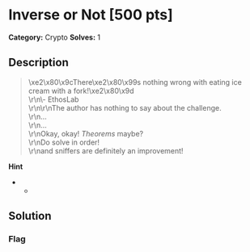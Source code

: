 # Inverse or Not [500 pts]

**Category:** Crypto
**Solves:** 1

## Description
>\xe2\x80\x9cThere\xe2\x80\x99s nothing wrong with eating ice cream with a fork!\xe2\x80\x9d <br>\r\n\\-  EthosLab <br>\r\n\r\nThe author has nothing to say about the challenge.  <br>\r\n... <br>\r\n... <br>\r\nOkay, okay! *Theorems* maybe? <br>\r\nDo solve in order! <br>\r\nand sniffers are definitely an improvement! <br>

**Hint**
* -

## Solution

### Flag

